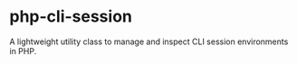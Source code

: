 # php-cli-session
A lightweight utility class to manage and inspect CLI session environments in PHP.
